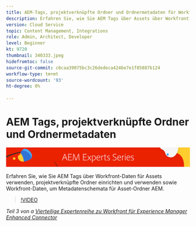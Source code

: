 ```yaml
---
title: AEM-Tags, projektverknüpfte Ordner und Ordnermetadaten für Workfront für AEM erweiterten Connector
description: Erfahren Sie, wie Sie AEM Tags über Assets über Workfront-Daten einsetzen, projektverknüpfte Ordner verwenden und Workfront-Daten nutzen, um Metadatenschemata für Asset-Ordner AEM.
version: Cloud Service
topic: Content Management, Integrations
role: Admin, Architect, Developer
level: Beginner
kt: 9720
thumbnail: 340333.jpeg
hidefromtoc: false
source-git-commit: c6caa39075bc3c26dedeca4246e7e1f85887b124
workflow-type: tm+mt
source-wordcount: '93'
ht-degree: 0%

---
```



# AEM Tags, projektverknüpfte Ordner und Ordnermetadaten

![AEM Expertenreihe](./assets/banner.png)

Erfahren Sie, wie Sie AEM Tags über Workfront-Daten für Assets verwenden, projektverknüpfte Ordner einrichten und verwenden sowie Workfront-Daten, um Metadatenschemata für Asset-Ordner AEM.

>[!VIDEO](https://video.tv.adobe.com/v/340333/?quality=12&learn=on)

_Teil 3 von a [Vierteilige Expertenreihe zu Workfront für Experience Manager Enhanced Connector](./overview.md)_
